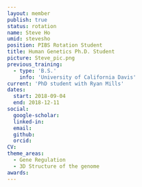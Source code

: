 ```yaml
---
layout: member
publish: true
status: rotation
name: Steve Ho
umid: stevesho
position: PIBS Rotation Student
title: Human Genetics Ph.D. Student
picture: Steve_pic.png
previous_training:
  - type: 'B.S.'
    info: 'University of California Davis'
current: 'PhD student with Ryan Mills'
dates:
  start: 2018-09-04
  end: 2018-12-11
social: 
  google-scholar: 
  linked-in: 
  email: 
  github:
  orcid:
CV: 
theme_areas:
  - Gene Regulation
  - 3D Structure of the genome
awards:
---
```

